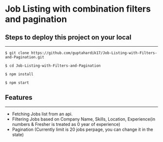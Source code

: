 # Job Listing with combination filters and pagination

## Steps to deploy this project on your local
---
```
$ git clone https://github.com/guptahardik17/Job-Listing-with-Filters-and-Pagination.git

$ cd Job-Listing-with-Filters-and-Pagination

$ npm install

$ npm start
```

## Features
---
* Fetching Jobs list from an api.
* Filtering Jobs based on Company Name, Skills, Location, Experience(in numbers & Fresher is treated as 0 year of experience)
* Pagination (Currently limit is 20 jobs perpage, you can change it in the state)